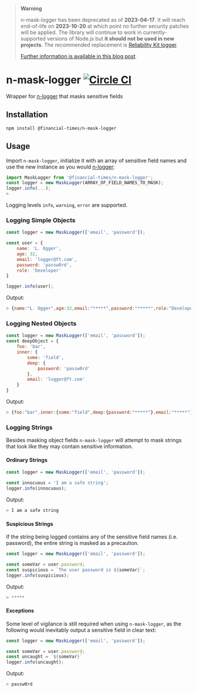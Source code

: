 > **Warning**
> 
> n-mask-logger has been deprecated as of **2023-04-17**. It will reach end-of-life on **2023-10-20** at which point no further security patches will be applied. The library will continue to work in currently-supported versions of Node.js but **it should not be used in new projects**. The recommended replacement is [Reliability Kit logger](https://github.com/Financial-Times/dotcom-reliability-kit/tree/main/packages/logger#readme).
> 
> [Further information is available in this blog post](https://financialtimes.atlassian.net/l/cp/ZgynW1RP).

# n-mask-logger [![Circle CI](https://circleci.com/gh/Financial-Times/n-mask-logger.svg?style=svg)](https://circleci.com/gh/Financial-Times/n-mask-logger)

Wrapper for [n-logger](https://github.com/Financial-Times/n-logger) that masks sensitive fields

## Installation

    npm install @financial-times/n-mask-logger

## Usage

Import `n-mask-logger`, initialize it with an array of sensitive field names and use the new instance as you would [n-logger](https://github.com/Financial-Times/n-logger):

```javascript
import MaskLogger from '@financial-times/n-mask-logger';
const logger = new MaskLogger(ARRAY_OF_FIELD_NAMES_TO_MASK);
logger.info(...);
> 
```

Logging levels `info`, `warning`, `error` are supported.

### Logging Simple Objects
```javascript
const logger = new MaskLogger(['email', 'password']);

const user = {
	name: 'L. Ogger',
	age: 32,
	email: 'logger@ft.com',
	password: 'passw0rd',
	role: 'Developer'
}

logger.info(user);
```
Output:
```javascript
> {name:"L. Ogger",age:32,email:"*****",password:"*****",role:"Developer"}
```

### Logging Nested Objects
```javascript
const logger = new MaskLogger(['email', 'password']);
const deepObject = {
	foo: 'bar',
	inner: {
		some: 'field',
		deep: {
			password: 'passw0rd'
		},
		email: 'logger@ft.com'
	}
}
```
Output:
```javascript
> {foo:"bar",inner:{some:"field",deep:{password:"*****"},email:"*****"}}
```

### Logging Strings

Besides masking object fields `n-mask-logger` will attempt to mask strings that look like they may contain sensitive information.

#### Ordinary Strings
```javascript
const logger = new MaskLogger(['email', 'password']);

const innocuous = 'I am a safe string';
logger.info(innocuous);
```
Output:
```javascript
> I am a safe string
```

#### Suspicious Strings
If the string being logged contains any of the sensitive field names (i.e. password), the entire string is masked as a precaution.
```javascript
const logger = new MaskLogger(['email', 'password']);

const someVar = user.password;
const suspicious = `The user password is ${someVar}`;
logger.info(suspicious);
```
Output:
```javascript
> *****
```

#### Exceptions
Some level of vigilance is still required when using `n-mask-logger`, as the following would inevitably output a sensitive field in clear text:
```javascript
const logger = new MaskLogger(['email', 'password']);

const someVar = user.password;
const uncaught = `${someVar}`
logger.info(uncaught);
```
Output:
```javascript
> passw0rd
```
